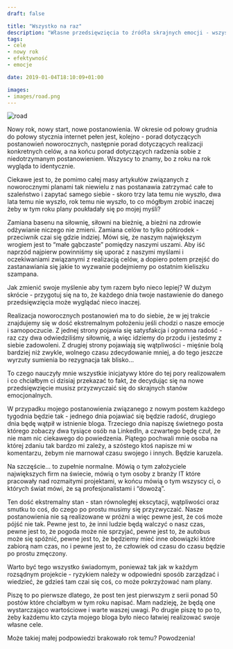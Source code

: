 ```yaml
---
draft: false

title: "Wszystko na raz"
description: "Własne przedsięwzięcia to źródła skrajnych emocji - wszystko na raz, w tym samym momencie. Przyzwyczajaj się."
tags: 
- cele
- nowy rok
- efektywność
- emocje

date: 2019-01-04T18:10:09+01:00

images:
- images/road.png
---
```


![road](/images/road.png)

Nowy rok, nowy start, nowe postanowienia. W okresie od połowy grudnia do połowy stycznia internet pełen jest, kolejno - porad dotyczących postanowień noworocznych, następnie porad dotyczących realizacji konkretnych celów, a na końcu porad dotyczących radzenia sobie z niedotrzymanym postanowieniem. Wszyscy to znamy, bo z roku na rok wygląda to identycznie.

Ciekawe jest to, że pomimo całej masy artykułów związanych z noworocznymi planami tak niewielu z nas postanawia zatrzymać całe to szaleństwo i zapytać samego siebie - skoro trzy lata temu nie wyszło, dwa lata temu nie wyszło, rok temu nie wyszło, to co mógłbym zrobić inaczej żeby w tym roku plany poukładały się po mojej myśli?

Zamiana basenu na siłownię, siłowni na bieżnię, a bieżni na zdrowie odżywianie niczego nie zmieni. Zamiana celów to tylko półśrodek - przeciwnik czai się gdzie indziej. Mówi się, że naszym największym wrogiem jest to “małe gąbczaste” pomiędzy naszymi uszami. Aby iść naprzód najpierw powinniśmy się uporać z naszymi myślami i oczekiwaniami związanymi z realizacją celów, a dopiero potem przejść do zastanawiania się jakie to wyzwanie podejmiemy po ostatnim kieliszku szampana. 

Jak zmienić swoje myślenie aby tym razem było nieco lepiej? W dużym skrócie - przygotuj się na to, że każdego dnia twoje nastawienie do danego przedsięwzięcia może wyglądać nieco inaczej.

Realizacja noworocznych postanowień ma to do siebie, że w jej trakcie znajdujemy się w dość ekstremalnym położeniu jeśli chodzi o nasze emocje i samopoczucie. Z jednej strony pojawia się satysfakcja i ogromna radość - raz czy dwa odwiedziliśmy siłownię, a więc idziemy do przodu i jesteśmy z siebie zadowoleni. Z drugiej strony pojawiają się wątpliwości - mięśnie bolą bardziej niż zwykle, wolnego czasu zdecydowanie mniej, a do tego jeszcze wyrzuty sumienia bo rezygnacja tak blisko… 

To czego nauczyły mnie wszystkie inicjatywy które do tej pory realizowałem i co chciałbym ci dzisiaj przekazać to fakt, że decydując się na nowe przedsięwzięcie musisz przyzwyczaić się do skrajnych stanów emocjonalnych.

W przypadku mojego postanowienia związanego z nowym postem każdego tygodnia będzie tak - jednego dnia pojawiać się będzie radość, drugiego dnia będę wątpił w istnienie bloga. Trzeciego dnia napiszę świetnego posta którego zobaczy dwa tysiące osób na LinkedIn, a czwartego będę czuł, że nie mam nic ciekawego do powiedzenia. Piątego pochwali mnie osoba na której zdaniu tak bardzo mi zależy, a szóstego ktoś napisze mi w komentarzu, żebym nie marnował czasu swojego i innych. Będzie karuzela. 

Na szczęście… to zupełnie normalne. Mówią o tym założyciele największych firm na świecie, mówią o tym osoby z branży IT które pracowały nad rozmaitymi projektami, w końcu mówią o tym wszyscy ci, o których świat mówi, że są profesjonalistami i “dowożą”.

Ten dość ekstremalny stan - stan równoległej ekscytacji, wątpliwości oraz smutku to coś, do czego po prostu musimy się przyzwyczaić. Nasze postanowienia nie są realizowane w próżni a więc pewne jest, że coś może pójść nie tak. Pewne jest to, że inni ludzie będą walczyć o nasz czas, pewne jest to, że pogoda może nie sprzyjać, pewne jest to, że autobus może się spóźnić, pewne jest to, że będziemy mieć inne obowiązki które zabiorą nam czas, no i pewne jest to, że człowiek od czasu do czasu będzie po prostu zmęczony.

Warto być tego wszystko świadomym, ponieważ tak jak w każdym rozsądnym projekcie - ryzykiem należy w odpowiedni sposób zarządzać i wiedzieć, że gdzieś tam czai się coś, co może pokrzyżować nam plany.

Piszę to po pierwsze dlatego, że post ten jest pierwszym z serii ponad 50 postów które chciałbym w tym roku napisać. Mam nadzieję, że będą one wystarczająco wartościowe i warte waszej uwagi. Po drugie piszę to po to, żeby każdemu kto czyta mojego bloga było nieco łatwiej realizować swoje własne cele. 

Może takiej małej podpowiedzi brakowało rok temu? Powodzenia!
